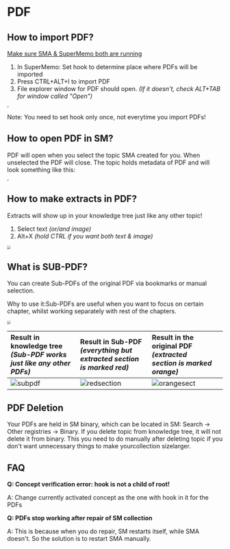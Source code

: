 # PDF

## How to import PDF?

[Make sure SMA & SuperMemo both are running](https://sma.supermemo.wiki/#/sma?id=starting-sma)

1. In SuperMemo: Set hook to determine place where PDFs will be imported
2. Press CTRL+ALT+I to import PDF
3. File explorer window for PDF should open. *(If it doesn't, check ALT+TAB for window called "Open")*

<img src="https://raw.githubusercontent.com/supermemo/SuperMemoAssistant.Documentation/master/resources/SuperMemoAssistant.Plugins.PDF/import.png" style="zoom: 25%;" />

Note: You need to set hook only once, not everytime you import PDFs!


## How to open PDF in SM?

 PDF will open when you select the topic SMA created for you. When unselected the PDF will close. The topic holds metadata of PDF and will look something like this:

 <img src="https://raw.githubusercontent.com/supermemo/SuperMemoAssistant.Documentation/master/resources/SuperMemoAssistant.Plugins.PDF/metadata.png" style="zoom: 25%;" />

## How to make extracts in PDF?

 Extracts will show up in your knowledge tree just like any other topic!

 1. Select text *(or/and image)*
 2. Alt+X *(hold CTRL if you want both text & image)*

 <img src="https://github.com/supermemo/SuperMemoAssistant.Documentation/blob/master/resources/SuperMemoAssistant.Plugins.PDF/textimage.gif?raw=true" style="zoom: 50%;" />



## What is SUB-PDF?

 You can create Sub-PDFs of the original PDF via bookmarks or manual selection.

 Why to use it:Sub-PDFs are useful when you want to focus on certain chapter, whilst working separately with rest of the chapters.

 <img src="https://github.com/supermemo/SuperMemoAssistant.Documentation/blob/master/resources/SuperMemoAssistant.Plugins.PDF/pdfextract.gif?raw=true" style="zoom: 50%;" />


| Result in knowledge tree *(Sub-PDF works just like any other PDFs)* | Result in Sub-PDF *(everything but extracted section is marked red)* | Result in the original PDF *(extracted section is marked orange)* |      |
| :----------------------------------------------------------- | :----------------------------------------------------------- | :----------------------------------------------------------- | ---- |
| <img src="https://github.com/supermemo/SuperMemoAssistant.Documentation/blob/master/resources/SuperMemoAssistant.Plugins.PDF/subpdf.png?raw=true" alt="subpdf"  /> | ![redsection](https://github.com/supermemo/SuperMemoAssistant.Documentation/blob/master/resources/SuperMemoAssistant.Plugins.PDF/redsection.png?raw=true) | ![orangesect](https://github.com/supermemo/SuperMemoAssistant.Documentation/blob/master/resources/SuperMemoAssistant.Plugins.PDF/orangesect.png?raw=true) |      |

## PDF Deletion

  Your PDFs are held in SM binary, which can be located in SM: Search -> Other registries -> Binary. If you delete topic from knowledge tree, it will not delete it from binary. This you need to do manually after deleting topic if you don't want unnecessary things to make yourcollection sizelarger.


## FAQ

 **Q: Concept verification error: hook is not a child of root!**

 A: Change currently activated concept as the one with hook in it for the PDFs

 **Q: PDFs stop working after repair of SM collection**

 A: This is because when you do repair, SM restarts itself, while SMA doesn't. So the solution is to restart SMA manually.
